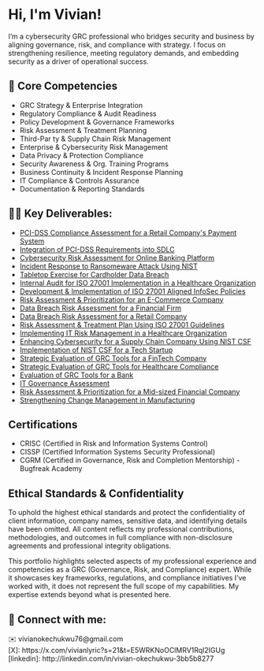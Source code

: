 <h1>Hi, I'm Vivian! </h1>

I’m a cybersecurity GRC professional who bridges security and business by aligning governance, risk, and compliance with strategy. I focus on strengthening resilience, meeting regulatory demands, and embedding security as a driver of operational success.

<h2> 🔑 Core Competencies</h2>

- GRC Strategy & Enterprise Integration
-	Regulatory Compliance & Audit Readiness
-	Policy Development & Governance Frameworks
-	Risk Assessment & Treatment Planning
-	Third-Par ty & Supply Chain Risk Management
-	Enterprise & Cybersecurity Risk Management
-	Data Privacy & Protection Compliance
-	Security Awareness & Org. Training Programs
-	Business Continuity & Incident Response Planning
-	IT Compliance & Controls Assurance
-	Documentation & Reporting Standards

 
<h2>👨‍💻 Key Deliverables:</h2>

- [PCI-DSS Compliance Assessment for a Retail Company's Payment System](https://github.com/vivianokechukwu/compliance-assessment)
- [Integration of PCI-DSS Requirements into SDLC](https://github.com/vivianokechukwu/PCI-DSS-SDLC)
- [Cybersecurity Risk Assessment for Online Banking Platform](https://github.com/vivianokechukwu/CybersecurityRiskAssessment)
- [Incident Response to Ransomeware Attack Using NIST](https://github.com/vivianokechukwu/NIST-Simulation)
- [Tabletop Exercise for Cardholder Data Breach](https://github.com/vivianokechukwu/TabletopExercise)
- [Internal Audit for ISO 27001 Implementation in a Healthcare Organization](https://github.com/vivianokechukwu/InternalAudit)
- [Development & Implementation of ISO 27001 Aligned InfoSec Policies](https://github.com/vivianokechukwu/InfoSec-Policies)
- [Risk Assessment & Prioritization for an E-Commerce Company](https://github.com/vivianokechukwu/VulnerabilityRiskAssessment)
- [Data Breach Risk Assessment for a Financial Firm](https://github.com/vivianokechukwu/CloudDataSecurity)
- [Data Breach Risk Assessment for a Retail Company](https://github.com/vivianokechukwu/RiskAssessment)
- [Risk Assessment & Treatment Plan Using ISO 27001 Guidelines](https://github.com/vivianokechukwu/Cybersecurity)
- [Implementing IT Risk Management in a Healthcare Organization](https://github.com/vivianokechukwu/RiskManagement)
- [Enhancing Cybersecurity for a Supply Chain Company Using NIST CSF](https://github.com/vivianokechukwu/NIST-Framework)
- [Implementation of NIST CSF for a Tech Startup](https://github.com/vivianokechukwu/NIST-CSF)
- [Strategic Evaluation of GRC Tools for a FinTech Company](https://github.com/vivianokechukwu/PrivacyCompliance)
- [Strategic Evaluation of GRC Tools for Healthcare Compliance](https://github.com/vivianokechukwu/GRC-Tools)
- [Evaluation of GRC Tools for a Bank](https://github.com/vivianokechukwu/ToolEvaluation)
- [IT Governance Assessment](https://github.com/vivianokechukwu/GovernanceAssessment)
- [Risk Assessment & Prioritization for a Mid-sized Financial Company](https://github.com/vivianokechukwu/IDOR-Vulnerability-in-HR-Portal)
- [Strengthening Change Management in Manufacturing](https://github.com/vivianokechukwu/IT-process-efficiency)



<h2> Certifications</h2>

- CRISC (Certified in Risk and Information Systems Control)<br>
- CISSP (Certified Information Systems Security Professional)<br>
- CGRM (Certified in Governance, Risk and Completion Mentorship) - Bugfreak Academy

<h2> Ethical Standards & Confidentiality</h2>

To uphold the highest ethical standards and protect the confidentiality of client information, company names, sensitive data, and identifying details have been omitted. All content reflects my  professional contributions, methodologies, and outcomes in full compliance with non-disclosure agreements and professional integrity obligations.

This portfolio highlights selected aspects of my professional experience and competencies as a GRC (Governance, Risk, and Compliance) expert. While it showcases key frameworks, regulations, and compliance initiatives I’ve worked with, it does not represent the full scope of my capabilities. My expertise extends beyond what is presented here.


<h2> 🤳 Connect with me:</h2>
✉️ vivianokechukwu76@gmail.com<br>
[X]: https://x.com/vivianlyric?s=21&t=E5WRKNoOClMRV1Rql2IGUg<br>
[linkedin]: http://linkedin.com/in/vivian-okechukwu-3bb5b8277

<!--

Here are some ideas to get you started:

- 🔭 I’m currently working on ...
- 🌱 I’m currently learning ...
- 👯 I’m looking to collaborate on ...
- 🤔 I’m looking for help with ...
- 💬 Ask me about ...
- 📫 How to reach me: ...
- 😄 Pronouns: ...
- ⚡ Fun fact: ...
-->
